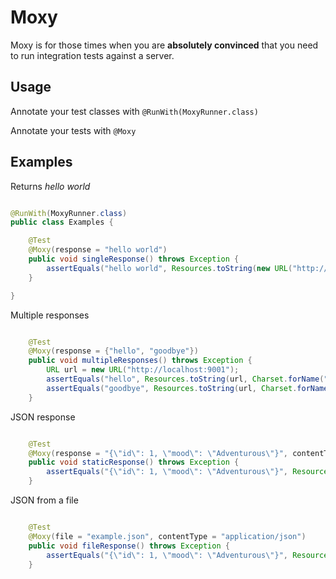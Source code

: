 # Moxy

  Moxy is for those times when you are __absolutely convinced__ that you need to run integration tests against a server.

## Usage

  Annotate your test classes with ``` @RunWith(MoxyRunner.class) ```

  Annotate your tests with ``` @Moxy ```


## Examples


Returns _hello world_


```java

@RunWith(MoxyRunner.class)
public class Examples {

    @Test
    @Moxy(response = "hello world")
    public void singleResponse() throws Exception {
        assertEquals("hello world", Resources.toString(new URL("http://localhost:9001"), Charset.forName("UTF-8")));
    }

}

```

Multiple responses


```java

    @Test
    @Moxy(response = {"hello", "goodbye"})
    public void multipleResponses() throws Exception {
        URL url = new URL("http://localhost:9001");
        assertEquals("hello", Resources.toString(url, Charset.forName("UTF-8")));
        assertEquals("goodbye", Resources.toString(url, Charset.forName("UTF-8")));
    }

 ```


JSON response


```java

    @Test
    @Moxy(response = "{\"id\": 1, \"mood\": \"Adventurous\"}", contentType = "application/json")
    public void staticResponse() throws Exception {
        assertEquals("{\"id\": 1, \"mood\": \"Adventurous\"}", Resources.toString(new URL("http://localhost:9001"), Charset.forName("UTF-8")));
    }

```

JSON from a file


```java

    @Test
    @Moxy(file = "example.json", contentType = "application/json")
    public void fileResponse() throws Exception {
        assertEquals("{\"id\": 1, \"mood\": \"Adventurous\"}", Resources.toString(new URL("http://localhost:9001"), Charset.forName("UTF-8")));
    }

```